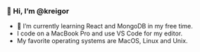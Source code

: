 ### 👋 Hi, I’m @kreigor

- 🌱 I’m currently learning React and MongoDB in my free time.
- I code on a MacBook Pro and use VS Code for my editor.
- My favorite operating systems are MacOS, Linux and Unix.
